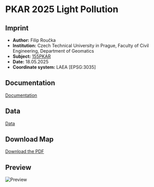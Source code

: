 # PKAR 2025 Light Pollution


## Imprint

- **Author:** Filip Roučka  
- **Institution:** Czech Technical University in Prague, Faculty of Civil Engineering, Department of Geomatics  
- **Subject:** [155PKAR](https://k155cvut.github.io/pkar/)  
- **Date:** 18.05.2025  
- **Coordinate system:** LAEA [EPSG:3035]

## Documentation
[Documentation](Documentation.pdf)

## Data
[Data](data)

## Download Map
[Download the PDF](PKAR2025_Roucka.pdf)

## Preview
![Preview](LaTeX/Image/preview.png)
